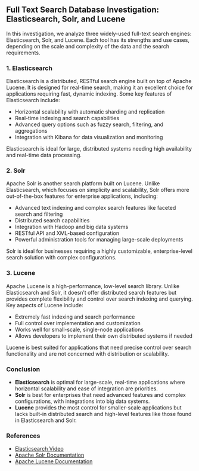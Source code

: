 ## Full Text Search Database Investigation: Elasticsearch, Solr, and Lucene

In this investigation, we analyze three widely-used full-text search engines: Elasticsearch, Solr, and Lucene. Each tool has its strengths and use cases, depending on the scale and complexity of the data and the search requirements.

### 1. Elasticsearch
Elasticsearch is a distributed, RESTful search engine built on top of Apache Lucene. It is designed for real-time search, making it an excellent choice for applications requiring fast, dynamic indexing. Some key features of Elasticsearch include:
- Horizontal scalability with automatic sharding and replication
- Real-time indexing and search capabilities
- Advanced query options such as fuzzy search, filtering, and aggregations
- Integration with Kibana for data visualization and monitoring

Elasticsearch is ideal for large, distributed systems needing high availability and real-time data processing.

### 2. Solr
Apache Solr is another search platform built on Lucene. Unlike Elasticsearch, which focuses on simplicity and scalability, Solr offers more out-of-the-box features for enterprise applications, including:
- Advanced text indexing and complex search features like faceted search and filtering
- Distributed search capabilities
- Integration with Hadoop and big data systems
- RESTful API and XML-based configuration
- Powerful administration tools for managing large-scale deployments

Solr is ideal for businesses requiring a highly customizable, enterprise-level search solution with complex configurations.

### 3. Lucene
Apache Lucene is a high-performance, low-level search library. Unlike Elasticsearch and Solr, it doesn’t offer distributed search features but provides complete flexibility and control over search indexing and querying. Key aspects of Lucene include:
- Extremely fast indexing and search performance
- Full control over implementation and customization
- Works well for small-scale, single-node applications
- Allows developers to implement their own distributed systems if needed

Lucene is best suited for applications that need precise control over search functionality and are not concerned with distribution or scalability.

### Conclusion
- **Elasticsearch** is optimal for large-scale, real-time applications where horizontal scalability and ease of integration are priorities.
- **Solr** is best for enterprises that need advanced features and complex configurations, with integrations into big data systems.
- **Lucene** provides the most control for smaller-scale applications but lacks built-in distributed search and high-level features like those found in Elasticsearch and Solr.

### References
* [Elasticsearch Video](https://www.youtube.com/watch?v=ajNfOPeWiAY)
* [Apache Solr Documentation](https://solr.apache.org/guide/)
* [Apache Lucene Documentation](https://lucene.apache.org/core/)
